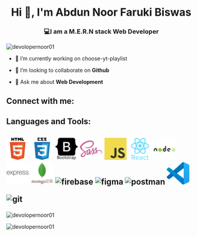 <h1 align="center">Hi 👋, I'm Abdun Noor Faruki Biswas</h1>
<h3 align="center">💻I am a M.E.R.N stack Web  Developer</h3>

<p align="left"> <img src="https://komarev.com/ghpvc/?username=devolopernoor01&label=Profile%20views&color=0e75b6&style=flat" alt="devolopernoor01" /> </p>


- 🔭 I’m currently working on choose-yt-playlist

- 👯 I’m looking to collaborate on **Github**

- 💬 Ask me about **Web Development**

## Connect with me:



## Languages and Tools:

<h2>
<img src="https://raw.githubusercontent.com/devicons/devicon/master/icons/html5/html5-original-wordmark.svg" alt="html5" width="60" height="60"/>

<img src="https://raw.githubusercontent.com/devicons/devicon/master/icons/css3/css3-original-wordmark.svg" alt="css3" width="60" height="60"/>

 <img src="https://raw.githubusercontent.com/devicons/devicon/master/icons/bootstrap/bootstrap-plain-wordmark.svg" alt="bootstrap" width="60" height="60"/>

<img src="https://raw.githubusercontent.com/devicons/devicon/master/icons/sass/sass-original.svg" alt="sass" width="60" height="60"/>

<img src="https://raw.githubusercontent.com/devicons/devicon/master/icons/javascript/javascript-original.svg" alt="javascript" width="60" height="60"/>

<img src="https://raw.githubusercontent.com/devicons/devicon/master/icons/react/react-original-wordmark.svg" alt="react" width="60" height="60"/>

<img src="https://raw.githubusercontent.com/devicons/devicon/master/icons/nodejs/nodejs-original-wordmark.svg" alt="nodejs" width="60" height="60"/> 

<img src="https://raw.githubusercontent.com/devicons/devicon/master/icons/express/express-original-wordmark.svg" alt="express" width="60" height="60"/>

<img src="https://raw.githubusercontent.com/devicons/devicon/master/icons/mongodb/mongodb-original-wordmark.svg" alt="mongodb" width="60" height="60"/>

<img src="https://www.vectorlogo.zone/logos/firebase/firebase-icon.svg" alt="firebase" width="60" height="60"/>

<img src="https://www.vectorlogo.zone/logos/figma/figma-icon.svg" alt="figma" width="60" height="60"/>

<img src="https://www.vectorlogo.zone/logos/getpostman/getpostman-icon.svg" alt="postman" width="60" height="60"/> 
 
<img  alt="Visual Studio Code" width="60" height="60" src="https://raw.githubusercontent.com/github/explore/80688e429a7d4ef2fca1e82350fe8e3517d3494d/topics/visual-studio-code/visual-studio-code.png" />

<img src="https://www.vectorlogo.zone/logos/git-scm/git-scm-icon.svg" alt="git" width="60" height="60"/> </h2>

<p><img align="left" src="https://github-readme-stats.vercel.app/api/top-langs?username=Webdevnoor01&show_icons=true&locale=en&layout=compact" alt="devolopernoor01" /></p>
<br />
<p><img align="left" src="https://github-readme-stats.vercel.app/api?username=Webdevnoor01&show_icons=true&locale=en" alt="devolopernoor01" /></p>
